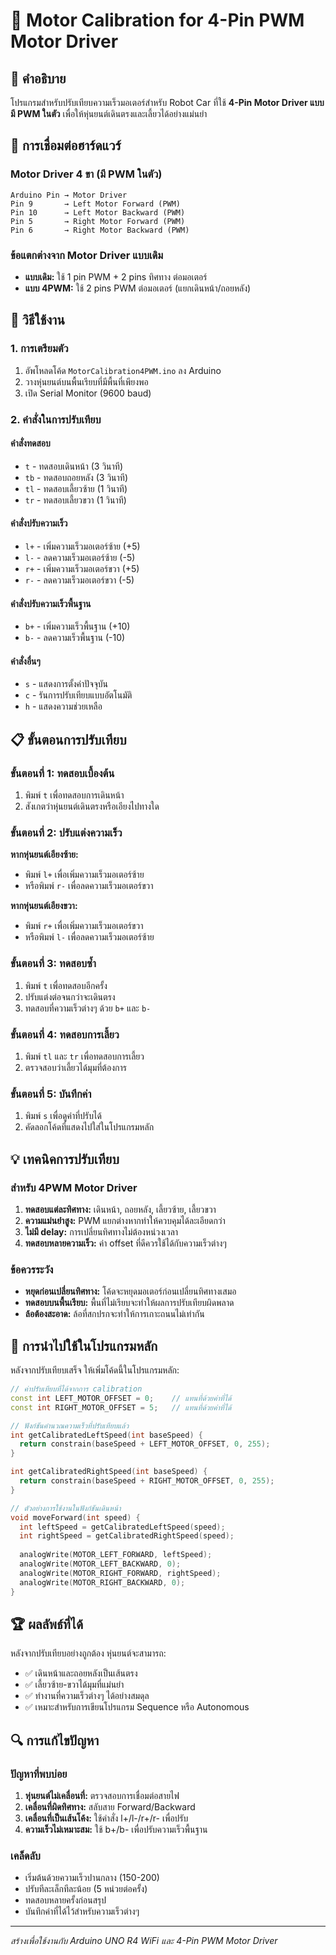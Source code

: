 # 🔧 Motor Calibration for 4-Pin PWM Motor Driver

## 📖 คำอธิบาย
โปรแกรมสำหรับปรับเทียบความเร็วมอเตอร์สำหรับ Robot Car ที่ใช้ **4-Pin Motor Driver แบบมี PWM ในตัว** เพื่อให้หุ่นยนต์เดินตรงและเลี้ยวได้อย่างแม่นยำ

## 🔌 การเชื่อมต่อฮาร์ดแวร์

### Motor Driver 4 ขา (มี PWM ในตัว)
```
Arduino Pin → Motor Driver
Pin 9       → Left Motor Forward (PWM)
Pin 10      → Left Motor Backward (PWM)
Pin 5       → Right Motor Forward (PWM)
Pin 6       → Right Motor Backward (PWM)
```

### ข้อแตกต่างจาก Motor Driver แบบเดิม
- **แบบเดิม:** ใช้ 1 pin PWM + 2 pins ทิศทาง ต่อมอเตอร์
- **แบบ 4PWM:** ใช้ 2 pins PWM ต่อมอเตอร์ (แยกเดินหน้า/ถอยหลัง)

## 🚀 วิธีใช้งาน

### 1. การเตรียมตัว
1. อัพโหลดโค้ด `MotorCalibration4PWM.ino` ลง Arduino
2. วางหุ่นยนต์บนพื้นเรียบที่มีพื้นที่เพียงพอ
3. เปิด Serial Monitor (9600 baud)

### 2. คำสั่งในการปรับเทียบ

#### คำสั่งทดสอบ
- `t` - ทดสอบเดินหน้า (3 วินาที)
- `tb` - ทดสอบถอยหลัง (3 วินาที)
- `tl` - ทดสอบเลี้ยวซ้าย (1 วินาที)
- `tr` - ทดสอบเลี้ยวขวา (1 วินาที)

#### คำสั่งปรับความเร็ว
- `l+` - เพิ่มความเร็วมอเตอร์ซ้าย (+5)
- `l-` - ลดความเร็วมอเตอร์ซ้าย (-5)
- `r+` - เพิ่มความเร็วมอเตอร์ขวา (+5)
- `r-` - ลดความเร็วมอเตอร์ขวา (-5)

#### คำสั่งปรับความเร็วพื้นฐาน
- `b+` - เพิ่มความเร็วพื้นฐาน (+10)
- `b-` - ลดความเร็วพื้นฐาน (-10)

#### คำสั่งอื่นๆ
- `s` - แสดงการตั้งค่าปัจจุบัน
- `c` - รันการปรับเทียบแบบอัตโนมัติ
- `h` - แสดงความช่วยเหลือ

## 📋 ขั้นตอนการปรับเทียบ

### ขั้นตอนที่ 1: ทดสอบเบื้องต้น
1. พิมพ์ `t` เพื่อทดสอบการเดินหน้า
2. สังเกตว่าหุ่นยนต์เดินตรงหรือเอียงไปทางใด

### ขั้นตอนที่ 2: ปรับแต่งความเร็ว
**หากหุ่นยนต์เอียงซ้าย:**
- พิมพ์ `l+` เพื่อเพิ่มความเร็วมอเตอร์ซ้าย
- หรือพิมพ์ `r-` เพื่อลดความเร็วมอเตอร์ขวา

**หากหุ่นยนต์เอียงขวา:**
- พิมพ์ `r+` เพื่อเพิ่มความเร็วมอเตอร์ขวา
- หรือพิมพ์ `l-` เพื่อลดความเร็วมอเตอร์ซ้าย

### ขั้นตอนที่ 3: ทดสอบซ้ำ
1. พิมพ์ `t` เพื่อทดสอบอีกครั้ง
2. ปรับแต่งต่อจนกว่าจะเดินตรง
3. ทดสอบที่ความเร็วต่างๆ ด้วย `b+` และ `b-`

### ขั้นตอนที่ 4: ทดสอบการเลี้ยว
1. พิมพ์ `tl` และ `tr` เพื่อทดสอบการเลี้ยว
2. ตรวจสอบว่าเลี้ยวได้มุมที่ต้องการ

### ขั้นตอนที่ 5: บันทึกค่า
1. พิมพ์ `s` เพื่อดูค่าที่ปรับได้
2. คัดลอกโค้ดที่แสดงไปใส่ในโปรแกรมหลัก

## 💡 เทคนิคการปรับเทียบ

### สำหรับ 4PWM Motor Driver
1. **ทดสอบแต่ละทิศทาง:** เดินหน้า, ถอยหลัง, เลี้ยวซ้าย, เลี้ยวขวา
2. **ความแม่นยำสูง:** PWM แยกต่างหากทำให้ควบคุมได้ละเอียดกว่า
3. **ไม่มี delay:** การเปลี่ยนทิศทางไม่ต้องหน่วงเวลา
4. **ทดสอบหลายความเร็ว:** ค่า offset ที่ดีควรใช้ได้กับความเร็วต่างๆ

### ข้อควรระวัง
- **หยุดก่อนเปลี่ยนทิศทาง:** โค้ดจะหยุดมอเตอร์ก่อนเปลี่ยนทิศทางเสมอ
- **ทดสอบบนพื้นเรียบ:** พื้นที่ไม่เรียบจะทำให้ผลการปรับเทียบผิดพลาด
- **ล้อต้องสะอาด:** ล้อที่สกปรกจะทำให้การเกาะถนนไม่เท่ากัน

## 🔧 การนำไปใช้ในโปรแกรมหลัก

หลังจากปรับเทียบเสร็จ ให้เพิ่มโค้ดนี้ในโปรแกรมหลัก:

```cpp
// ค่าปรับเทียบที่ได้จากการ calibration
const int LEFT_MOTOR_OFFSET = 0;    // แทนที่ด้วยค่าที่ได้
const int RIGHT_MOTOR_OFFSET = 5;   // แทนที่ด้วยค่าที่ได้

// ฟังก์ชันคำนวณความเร็วที่ปรับเทียบแล้ว
int getCalibratedLeftSpeed(int baseSpeed) {
  return constrain(baseSpeed + LEFT_MOTOR_OFFSET, 0, 255);
}

int getCalibratedRightSpeed(int baseSpeed) {
  return constrain(baseSpeed + RIGHT_MOTOR_OFFSET, 0, 255);
}

// ตัวอย่างการใช้งานในฟังก์ชันเดินหน้า
void moveForward(int speed) {
  int leftSpeed = getCalibratedLeftSpeed(speed);
  int rightSpeed = getCalibratedRightSpeed(speed);
  
  analogWrite(MOTOR_LEFT_FORWARD, leftSpeed);
  analogWrite(MOTOR_LEFT_BACKWARD, 0);
  analogWrite(MOTOR_RIGHT_FORWARD, rightSpeed);
  analogWrite(MOTOR_RIGHT_BACKWARD, 0);
}
```

## 🏆 ผลลัพธ์ที่ได้

หลังจากปรับเทียบอย่างถูกต้อง หุ่นยนต์จะสามารถ:
- ✅ เดินหน้าและถอยหลังเป็นเส้นตรง
- ✅ เลี้ยวซ้าย-ขวาได้มุมที่แม่นยำ
- ✅ ทำงานที่ความเร็วต่างๆ ได้อย่างสมดุล
- ✅ เหมาะสำหรับการเขียนโปรแกรม Sequence หรือ Autonomous

## 🔍 การแก้ไขปัญหา

### ปัญหาที่พบบ่อย
1. **หุ่นยนต์ไม่เคลื่อนที่:** ตรวจสอบการเชื่อมต่อสายไฟ
2. **เคลื่อนที่ผิดทิศทาง:** สลับสาย Forward/Backward
3. **เคลื่อนที่เป็นเส้นโค้ง:** ใช้คำสั่ง l+/l-/r+/r- เพื่อปรับ
4. **ความเร็วไม่เหมาะสม:** ใช้ b+/b- เพื่อปรับความเร็วพื้นฐาน

### เคล็ดลับ
- เริ่มต้นด้วยความเร็วปานกลาง (150-200)
- ปรับทีละเล็กทีละน้อย (5 หน่วยต่อครั้ง)
- ทดสอบหลายครั้งก่อนสรุป
- บันทึกค่าที่ได้ไว้สำหรับความเร็วต่างๆ

---
*สร้างเพื่อใช้งานกับ Arduino UNO R4 WiFi และ 4-Pin PWM Motor Driver*
